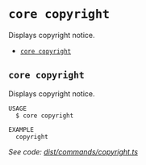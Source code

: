 # `core copyright`

Displays copyright notice.

- [`core copyright`](#core-copyright)

## `core copyright`

Displays copyright notice.

```
USAGE
  $ core copyright

EXAMPLE
  copyright
```

_See code: [dist/commands/copyright.ts](https://github.com/LiskHQ/lisk-core/blob/v3.0.0-debug.0/dist/commands/copyright.ts)_
